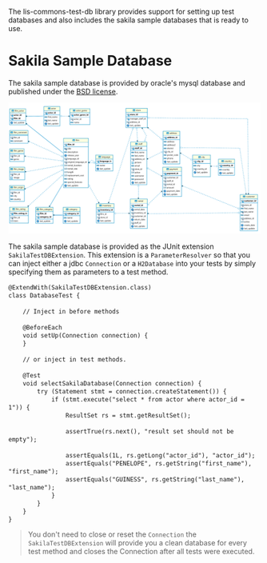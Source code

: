 The lis-commons-test-db library provides support for setting up test databases
and also includes the sakila sample databases that is ready to use.

# Sakila Sample Database

The sakila sample database is provided by oracle's mysql database
and published under the [BSD license](https://en.wikipedia.org/wiki/BSD_licenses).

![Sakila Sample Database ERM](sakila.png)

The sakila sample database is provided as the JUnit extension `SakilaTestDBExtension`.
This extension is a `ParameterResolver` so that you can inject either a jdbc `Connection`
or a `H2Database` into your tests by simply specifying them as parameters to a test method.

    @ExtendWith(SakilaTestDBExtension.class)
    class DatabaseTest {
    
        // Inject in before methods
    
        @BeforeEach
        void setUp(Connection connection) {
        }
    
        // or inject in test methods.
    
        @Test
        void selectSakilaDatabase(Connection connection) {
            try (Statement stmt = connection.createStatement()) {
                if (stmt.execute("select * from actor where actor_id = 1")) {
                    ResultSet rs = stmt.getResultSet();
    
                    assertTrue(rs.next(), "result set should not be empty");
    
                    assertEquals(1L, rs.getLong("actor_id"), "actor_id");
                    assertEquals("PENELOPE", rs.getString("first_name"), "first_name");
                    assertEquals("GUINESS", rs.getString("last_name"), "last_name");
                }
            }
        }
    }

> You don't need to close or reset the `Connection` the `SakilaTestDBExtension` will provide you a clean
> database for every test method and closes the Connection after all tests were executed.